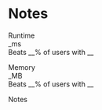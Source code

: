 # Notes   

Runtime   
_ms   
Beats __% of users with __   

Memory   
_MB   
Beats __% of users with __   

Notes   
